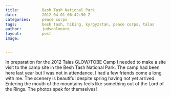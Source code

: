 ```yaml
---
title:			Besh Tash National Park
date:			2012-04-01 06:42:50 Z
categories:		peace corps
tags:			besh tash, hiking, kyrgyzstan, peace corps, talas
author:			judsonlmoore
layout:			post
image:			


---
```


In preparation for the 2012 Talas GLOW/TOBE Camp I needed to make a site visit to the camp site in the Besh Tash National Park. The camp had been here last year but I was not in attendance. I had a few friends come a long with me. The scenery is beautiful despite spring having not yet arrived. Entering the mouth of the mountains feels like something out of the Lord of the Rings. The photos spek for themselves!

<!--[gallery link="file"]-->

